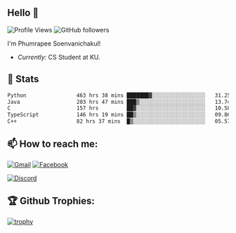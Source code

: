 
<h2>Hello 👋</h2> 

![Profile Views](https://komarev.com/ghpvc/?username=Homiez09&label=Profile%20views&color=0e75b6&style=flat)
![GitHub followers](https://img.shields.io/github/followers/HomieZ09.svg?style=social&label=Follow)


I'm Phumrapee Soenvanichakul!

- <i>Currently:</i> CS Student at KU.

<h2>👀 Stats</h2>

<!--START_SECTION:waka-->

```txt
Python                463 hrs 38 mins ███████▓░░░░░░░░░░░░░░░░░   31.25 %
Java                  203 hrs 47 mins ███▒░░░░░░░░░░░░░░░░░░░░░   13.74 %
C                     157 hrs         ██▓░░░░░░░░░░░░░░░░░░░░░░   10.58 %
TypeScript            146 hrs 19 mins ██▒░░░░░░░░░░░░░░░░░░░░░░   09.86 %
C++                   82 hrs 37 mins  █▒░░░░░░░░░░░░░░░░░░░░░░░   05.57 %
```

<!--END_SECTION:waka-->

<h2>📫 How to reach me:</h2>

<a href="mailto:phumrapeesoen1@gmail.com">![Gmail](https://img.shields.io/badge/Gmail-D14836?style=for-the-badge&logo=gmail&logoColor=white)</a> 
<a href="https://web.facebook.com/phumrapee.soenvanichakul.3/">![Facebook](https://img.shields.io/badge/Facebook-4267B2?style=for-the-badge&logo=facebook&logoColor=white)</a>

<a href="https://discord.gg/EWnAEUtFVm">![Discord](https://discord.c99.nl/widget/theme-1/297740667784921089.png)</a> 

<h2>🏆 Github Trophies:</h2>

[![trophy](https://github-profile-trophy.vercel.app/?username=Homiez09&theme=discord&row=1)](https://github.com/ryo-ma/github-profile-trophy)

